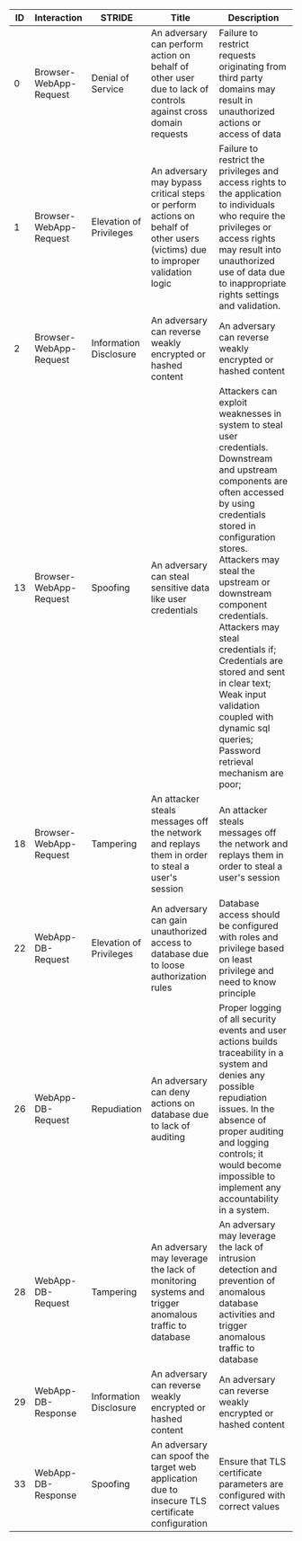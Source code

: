 | ID  | Interaction           | STRIDE              | Title                          | Description                                                                                                                                                                                                                                     |
|-----|------------------------|---------------------|--------------------------------|-------------------------------------------------------------------------------------------------------------------------------------------------------------------------------------------------------------------------------------------------|
| 0   | Browser-WebApp-Request | Denial of Service   | An adversary can perform action on behalf of other user due to lack of controls against cross domain requests | Failure to restrict requests originating from third party domains may result in unauthorized actions or access of data                                                                                   |
| 1   | Browser-WebApp-Request | Elevation of Privileges | An adversary may bypass critical steps or perform actions on behalf of other users (victims) due to improper validation logic | Failure to restrict the privileges and access rights to the application to individuals who require the privileges or access rights may result into unauthorized use of data due to inappropriate rights settings and validation. |
| 2   | Browser-WebApp-Request | Information Disclosure | An adversary can reverse weakly encrypted or hashed content | An adversary can reverse weakly encrypted or hashed content                                                                                                                                              |
| 13  | Browser-WebApp-Request | Spoofing            | An adversary can steal sensitive data like user credentials | Attackers can exploit weaknesses in system to steal user credentials. Downstream and upstream components are often accessed by using credentials stored in configuration stores. Attackers may steal the upstream or downstream component credentials. Attackers may steal credentials if; Credentials are stored and sent in clear text; Weak input validation coupled with dynamic sql queries; Password retrieval mechanism are poor; |
| 18  | Browser-WebApp-Request | Tampering           | An attacker steals messages off the network and replays them in order to steal a user's session | An attacker steals messages off the network and replays them in order to steal a user's session                                                                                                          |
| 22  | WebApp-DB-Request      | Elevation of Privileges | An adversary can gain unauthorized access to database due to loose authorization rules | Database access should be configured with roles and privilege based on least privilege and need to know principle                                                                                         |
| 26  | WebApp-DB-Request      | Repudiation         | An adversary can deny actions on database due to lack of auditing | Proper logging of all security events and user actions builds traceability in a system and denies any possible repudiation issues. In the absence of proper auditing and logging controls; it would become impossible to implement any accountability in a system.                       |
| 28  | WebApp-DB-Request      | Tampering           | An adversary may leverage the lack of monitoring systems and trigger anomalous traffic to database | An adversary may leverage the lack of intrusion detection and prevention of anomalous database activities and trigger anomalous traffic to database                                                      |
| 29  | WebApp-DB-Response     | Information Disclosure | An adversary can reverse weakly encrypted or hashed content | An adversary can reverse weakly encrypted or hashed content                                                                                                                                              |
| 33  | WebApp-DB-Response     | Spoofing            | An adversary can spoof the target web application due to insecure TLS certificate configuration | Ensure that TLS certificate parameters are configured with correct values                                                                                                                                |
